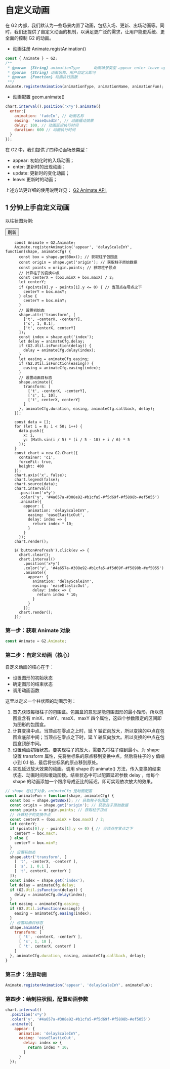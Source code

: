 <!--
index: 22
title: 自定义 动画
resource:
  jsFiles:
    - ${url.dataSet}
    - ${url.g2}
-->

# 自定义动画

在 G2 内部，我们默认为一些场景内置了动画，包括入场、更新、出场动画等。同时，我们还提供了自定义动画的机制，以满足更广泛的需求，让用户能更系统、更全面的控制 G2 的动画。

- 动画注册 Animate.registAnimation()

```js
const { Animate } = G2;
/**
 * @param  {String} animationType      动画场景类型 appear enter leave update
 * @param  {String} 动画名称，用户自定义即可
 * @param  {Function} 动画执行函数
 **/
Animate.registerAnimation(animationType, animationName, animationFun);
```

- 动画配置 geom.animate()

```js
chart.interval().position('x*y').animate({
  enter:{
    animation: 'fadeIn', // 动画名称
    easing: 'easeQuadIn', // 动画缓动效果
    delay: 100, // 动画延迟执行时间
    duration: 600 // 动画执行时间
  }
});
```

在 G2 中，我们提供了四种动画场景类型：

* appear: 初始化时的入场动画；
* enter: 更新时的出现动画；
* update: 更新时的变化动画；
* leave: 更新时的动画；

上述方法更详细的使用说明详见： [G2 Animate API](/zh-cn/g2/3.x/api/animate.html)。

## 1 分钟上手自定义动画

以柱状图为例:

<button id="refresh">刷新</button>
<div id="c1"></div>

```js-
    const Animate = G2.Animate;
    Animate.registerAnimation('appear', 'delayScaleInY', function(shape, animateCfg) {
      const box = shape.getBBox(); // 获取柱子包围盒
      const origin = shape.get('origin'); // 获取柱子原始数据
      const points = origin.points; // 获取柱子顶点
      // 计算柱子的变换中点
      const centerX = (box.minX + box.maxX) / 2;
      let centerY;
      if (points[0].y - points[1].y <= 0) { // 当顶点在零点之下
        centerY = box.maxY;
      } else {
        centerY = box.minY;
      }
      // 设置初始态
      shape.attr('transform', [
        ['t', -centerX, -centerY],
        ['s', 1, 0.1],
        ['t', centerX, centerY]
      ]);
      const index = shape.get('index');
      let delay = animateCfg.delay;
      if (G2.Util.isFunction(delay)) {
        delay = animateCfg.delay(index);
      }
      let easing = animateCfg.easing;
      if (G2.Util.isFunction(easing)) {
        easing = animateCfg.easing(index);
      }
      // 设置动画目标态
      shape.animate({
        transform: [
          ['t', -centerX, -centerY],
          ['s', 1, 10],
          ['t', centerX, centerY]
        ]
      }, animateCfg.duration, easing, animateCfg.callback, delay);
    });

    const data = [];
    for (let i = 0; i < 50; i++) {
      data.push({
        x: i,
        y: (Math.sin(i / 5) * (i / 5 - 10) + i / 6) * 5
      });
    }
    const chart = new G2.Chart({
      container: 'c1',
      forceFit: true,
      height: 400
    });
    chart.axis('x', false);
    chart.legend(false);
    chart.source(data);
    chart.interval()
      .position('x*y')
      .color('y', '#4a657a-#308e92-#b1cfa5-#f5d69f-#f5898b-#ef5055')
      .animate({
        appear: {
          animation: 'delayScaleInY',
          easing: 'easeElasticOut',
          delay: index => {
            return index * 10;
          }
        }
      });
    chart.render();

    $('button#refresh').click(ev => {
      chart.clear();
      chart.interval()
        .position('x*y')
        .color('y', '#4a657a-#308e92-#b1cfa5-#f5d69f-#f5898b-#ef5055')
        .animate({
          appear: {
            animation: 'delayScaleInY',
            easing: 'easeElasticOut',
            delay: index => {
              return index * 10;
            }
          }
        });
      chart.render();
    });
```

### 第一步：获取 Animate 对象

```js
const Animate = G2.Animate;
```

### 第二步：自定义动画（核心）

自定义动画的核心在于：
* 设置图形的初始状态
* 确定图形的结束状态
* 调用动画函数

这里以定义一个柱状图的动画示例：

1. 首先获取每根柱子的包围盒。包围盒的意思是能包围图形的最小矩形，所以包围盒含有 minX、minY、maxX、maxY 四个属性，这四个参数限定的区间即为图形的包围盒。
2. 计算变换中点。当顶点在零点之上时，延 Y 轴正向放大，所以变换的中点在包围盒底部中间；当顶点在零点之下时，延 Y 轴反向放大。所以变换的中点在包围盒顶部中间。
3. 设置动画初始状态。要实现柱子的放大，需要先将柱子缩到最小。为 shape 设置 transform 属性，先将坐标系的原点移到变换中点，然后将柱子的 y 值缩小到 0.1 倍，最后将坐标系的原点移到原处。 
4. 实现延迟放大效果的动画。调用 shape 的 animate() 方法，传入变换的结束状态、动画时间和缓动函数。结束状态中可以配置延迟参数 delay ，给每个 shape 的动画添加一个跟序号成正比的延迟，即可实现依次放大的效果。

```js
// shape 是柱子对象，animateCfg 是动画配置
const animateFun = function(shape, animateCfg) {
  const box = shape.getBBox(); // 获取柱子包围盒
  const origin = shape.get('origin'); // 获取柱子原始数据
  const points = origin.points; // 获取柱子顶点
  // 计算柱子的变换中点
  const centerX = (box.minX + box.maxX) / 2;
  let centerY;
  if (points[0].y - points[1].y <= 0) { // 当顶点在零点之下
    centerY = box.maxY;
  } else {
    centerY = box.minY;
  }
  // 设置初始态
  shape.attr('transform', [
    [ 't', -centerX, -centerY ],
    [ 's', 1, 0.1 ],
    [ 't', centerX, centerY ]
  ]);
  const index = shape.get('index');
  let delay = animateCfg.delay;
  if (G2.Util.isFunction(delay)) {
    delay = animateCfg.delay(index);
  }
  let easing = animateCfg.easing;
  if (G2.Util.isFunction(easing)) {
    easing = animateCfg.easing(index);
  }
  // 设置动画目标态
  shape.animate({
    transform: [
      [ 't', -centerX, -centerY ],
      [ 's', 1, 10 ],
      [ 't', centerX, centerY ]
    ]
  }, animateCfg.duration, easing, animateCfg.callback, delay);
}
```

### 第三步：注册动画

```js
Animate.registerAnimation('appear', 'delayScaleInY', animateFun);
```

### 第四步：绘制柱状图，配置动画参数

```js
chart.interval()
  .position('x*y')
  .color('y', '#4a657a-#308e92-#b1cfa5-#f5d69f-#f5898b-#ef5055')
  .animate({
    appear: {
      animation: 'delayScaleInY',
      easing: 'easeElasticOut',
        delay: index => {
          return index * 10;
        }
      }
  });
```
